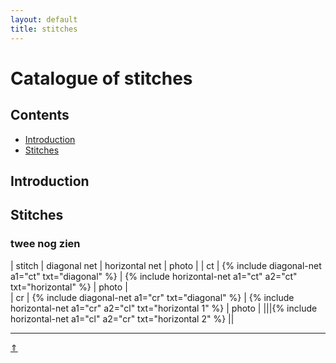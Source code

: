 ```yaml
---
layout: default
title: stitches
---
```


# Catalogue of stitches

## Contents
* [Introduction](#introduction)
* [Stitches](#stitches)

## Introduction



## Stitches
### twee nog zien

| stitch | diagonal net | horizontal net | photo |
| ct | {% include diagonal-net a1="ct" txt="diagonal" %} | {% include horizontal-net a1="ct" a2="ct" txt="horizontal" %} | photo |  
| cr | {% include diagonal-net a1="cr" txt="diagonal" %} | {% include horizontal-net a1="cr" a2="cl" txt="horizontal 1" %} | photo |
|||{% include horizontal-net a1="cl" a2="cr" txt="horizontal 2" %} ||    



***
[&uArr;]()




